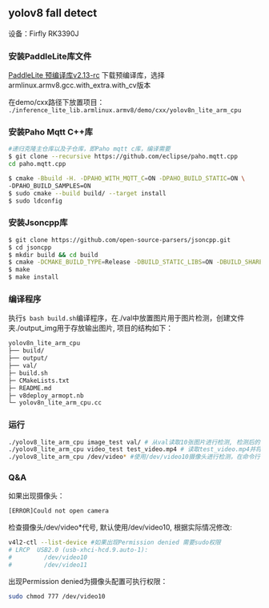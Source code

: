 ## yolov8 fall detect
设备：Firfly RK3390J

### 安装PaddleLite库文件


[PaddleLite 预编译库v2.13-rc](https://github.com/PaddlePaddle/Paddle-Lite/releases/tag/v2.13-rc)
下载预编译库，选择armlinux.armv8.gcc.with_extra.with_cv版本

在demo/cxx路径下放置项目：
`./inference_lite_lib.armlinux.armv8/demo/cxx/yolov8n_lite_arm_cpu`

### 安装Paho Mqtt C++库

```bash
#递归克隆主仓库以及子仓库，即Paho mqtt c库，编译需要
$ git clone --recursive https://github.com/eclipse/paho.mqtt.cpp 
cd paho.mqtt.cpp

$ cmake -Bbuild -H. -DPAHO_WITH_MQTT_C=ON -DPAHO_BUILD_STATIC=ON \
-DPAHO_BUILD_SAMPLES=ON
$ sudo cmake --build build/ --target install  
$ sudo ldconfig
```

### 安装Jsoncpp库
```bash
$ git clone https://github.com/open-source-parsers/jsoncpp.git
$ cd jsoncpp
$ mkdir build && cd build
$ cmake -DCMAKE_BUILD_TYPE=Release -DBUILD_STATIC_LIBS=ON -DBUILD_SHARED_LIBS=OFF -DARCHIVE_INSTALL_DIR=. -G "Unix Makefiles" ..
$ make
$ make install
```

### 编译程序
执行`$ bash build.sh`编译程序，在./val中放置图片用于图片检测，创建文件夹./output_img用于存放输出图片, 项目的结构如下：
```bash
yolov8n_lite_arm_cpu
├── build/
├── output/
├── val/
├─ build.sh
├─ CMakeLists.txt
├─ README.md
├─ v8deploy_armopt.nb
└─ yolov8n_lite_arm_cpu.cc
```

### 运行

```bash
./yolov8_lite_arm_cpu image_test val/ # 从val读取10张图片进行检测, 检测后的图片保存在output中
./yolov8_lite_arm_cpu video_test test_video.mp4 # 读取test_video.mp4并将输出的视频保存在output中
./yolov8_lite_arm_cpu /dev/video* #使用/dev/video10摄像头进行检测，在命令行中显示检测参数，并在ouput中将当前检测帧保存为Camfram_yolov8n_lite_falldetect.jpg
```

### Q&A
如果出现摄像头：
```bash
[ERROR]Could not open camera
```
检查摄像头/dev/video*代号, 默认使用/dev/video10, 根据实际情况修改:
```bash
v4l2-ctl --list-device #如果出现Permission denied 需要sudo权限
# LRCP  USB2.0 (usb-xhci-hcd.9.auto-1):
#         /dev/video10
#         /dev/video11
```
出现Permission denied为摄像头配置可执行权限：
```bash
sudo chmod 777 /dev/video10
```

